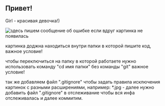 ## Привет!

Girl - красивая девочка!)

![здесь пишем сообщение об ошибке если вдруг картинка не появилась](girl.jpg)

картинка доджна находиться внутри папки в которой пишите код, важное условие!

чтобы переключиться на папку в которой работаете нужно использовать команду "cd имя папки" без команды "git" важное условие!

так же добавляем файл ".gitignore" чтобы задать правила исключения картинок с разными расширениями, например: *.jpg - далее нужно добавить файл ".gitignore" в отслеживание чтобы вся инфа отслеживалась и далее коммитим.